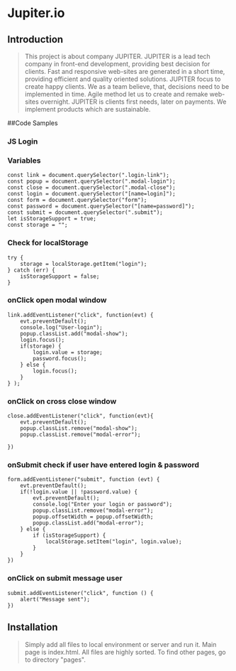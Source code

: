 # Jupiter.io

## Introduction

>This project is about company JUPITER. JUPITER is a lead tech company in front-end development, providing best decision for clients. Fast and responsive web-sites are generated in a short time, providing efficient and quality oriented solutions. JUPITER focus to create happy clients. We as a team believe, that, decisions need to be implemented in time. Agile method let us to create and remake web-sites overnight. JUPITER is clients first needs, later on payments. We implement products which are sustainable. 

##Code Samples

### JS Login

### Variables
```
const link = document.querySelector(".login-link");
const popup = document.querySelector(".modal-login");
const close = document.querySelector(".modal-close");
const login = document.querySelector("[name=login]");
const form = document.querySelector("form");
const password = document.querySelector("[name=password]");
const submit = document.querySelector(".submit");
let isStorageSupport = true;
const storage = "";
```
### Check for localStorage
```
try {
    storage = localStorage.getItem("login");
} catch (err) {
    isStorageSupport = false;
}
```
### onClick open modal window
```
link.addEventListener("click", function(evt) {
    evt.preventDefault();
    console.log("User-login");
    popup.classList.add("modal-show");
    login.focus();
    if(storage) {
        login.value = storage;
        password.focus();
    } else {
        login.focus();
    }
} );
```


### onClick on cross close window
```
close.addEventListener("click", function(evt){
    evt.preventDefault();
    popup.classList.remove("modal-show");
    popup.classList.remove("modal-error");

})
```


### onSubmit check if user have entered login & password
```
form.addEventListener("submit", function (evt) {
    evt.preventDefault();
    if(!login.value || !password.value) {
        evt.preventDefault();
        console.log("Enter your login or password");
        popup.classList.remove("modal-error");
        popup.offsetWidth = popup.offsetWidth;
        popup.classList.add("modal-error");
    } else {
        if (isStorageSupport) {
            localStorage.setItem("login", login.value);
        }
    }
})
```

### onClick on submit message user
```
submit.addEventListener("click", function () {
    alert("Message sent");
})
```

## Installation

> Simply add all files to local environment or server and run it. Main page is index.html. All files are highly sorted. To find other pages, go to directory "pages". 
